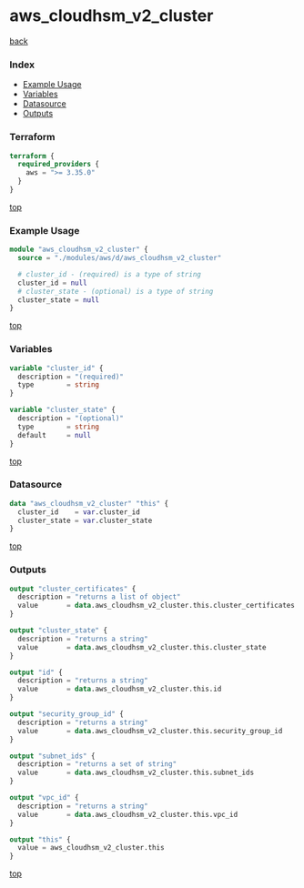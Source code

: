 # aws_cloudhsm_v2_cluster

[back](../aws.md)

### Index

- [Example Usage](#example-usage)
- [Variables](#variables)
- [Datasource](#datasource)
- [Outputs](#outputs)

### Terraform

```terraform
terraform {
  required_providers {
    aws = ">= 3.35.0"
  }
}
```

[top](#index)

### Example Usage

```terraform
module "aws_cloudhsm_v2_cluster" {
  source = "./modules/aws/d/aws_cloudhsm_v2_cluster"

  # cluster_id - (required) is a type of string
  cluster_id = null
  # cluster_state - (optional) is a type of string
  cluster_state = null
}
```

[top](#index)

### Variables

```terraform
variable "cluster_id" {
  description = "(required)"
  type        = string
}

variable "cluster_state" {
  description = "(optional)"
  type        = string
  default     = null
}
```

[top](#index)

### Datasource

```terraform
data "aws_cloudhsm_v2_cluster" "this" {
  cluster_id    = var.cluster_id
  cluster_state = var.cluster_state
}
```

[top](#index)

### Outputs

```terraform
output "cluster_certificates" {
  description = "returns a list of object"
  value       = data.aws_cloudhsm_v2_cluster.this.cluster_certificates
}

output "cluster_state" {
  description = "returns a string"
  value       = data.aws_cloudhsm_v2_cluster.this.cluster_state
}

output "id" {
  description = "returns a string"
  value       = data.aws_cloudhsm_v2_cluster.this.id
}

output "security_group_id" {
  description = "returns a string"
  value       = data.aws_cloudhsm_v2_cluster.this.security_group_id
}

output "subnet_ids" {
  description = "returns a set of string"
  value       = data.aws_cloudhsm_v2_cluster.this.subnet_ids
}

output "vpc_id" {
  description = "returns a string"
  value       = data.aws_cloudhsm_v2_cluster.this.vpc_id
}

output "this" {
  value = aws_cloudhsm_v2_cluster.this
}
```

[top](#index)